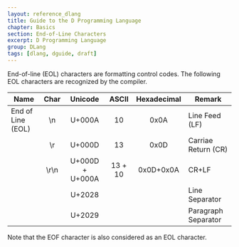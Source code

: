 ```yaml
---
layout: reference_dlang
title: Guide to the D Programming Language
chapter: Basics
section: End-of-Line Characters
excerpt: D Programming Language
group: DLang
tags: [dlang, dguide, draft]
---
```


End-of-line (EOL) characters are formatting control codes.
The following EOL characters are recognized by the compiler.

| Name              | Char    | Unicode         | ASCII           | Hexadecimal | Remark |
|-------------------|:-------:|:---------------:|:---------------:|:-----------:|--------|
| End of Line (EOL) |  \\n    | U+000A          | 10              | 0x0A        | Line Feed (LF) |
|                   |  \\r    | U+000D          | 13              | 0x0D        | Carriae Return (CR) |
|                   | \\r\\n  | U+000D + U+000A | 13 + 10         | 0x0D+0x0A   | CR+LF |
|                   |         | U+2028          |                 |             | Line Separator |
|                   |         | U+2029          |                 |             | Paragraph Separator |

Note that the EOF character is also considered as an EOL character.
